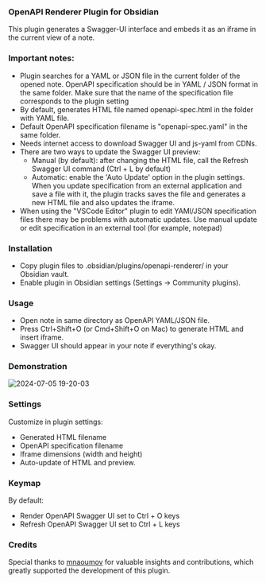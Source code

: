 ### OpenAPI Renderer Plugin for Obsidian

This plugin generates a Swagger-UI interface and embeds it as an iframe in the current view of a note.

### Important notes:
- Plugin searches for a YAML or JSON file in the current folder of the opened note. OpenAPI specification should be in YAML / JSON format in the same folder. Make sure that the name of the specification file corresponds to the plugin setting
- By default, generates HTML file named openapi-spec.html in the folder with YAML file.
- Default OpenAPI specification filename is "openapi-spec.yaml" in the same folder.
- Needs internet access to download Swagger UI and js-yaml from CDNs.
- There are two ways to update the Swagger UI preview:
  - Manual (by default): after changing the HTML file, call the Refresh Swagger UI command (Ctrl + L by default)
  - Automatic: enable the 'Auto Update' option in the plugin settings. When you update 
    specification from an external application and save a file with it, the plugin tracks 
    saves the file and generates a new HTML file and also updates the iframe.
- When using the "VSCode Editor" plugin to edit YAMl/JSON specification files there may be 
  problems with automatic updates. Use manual update or edit 
  specification in an external tool (for example, notepad)


### Installation
- Copy plugin files to .obsidian/plugins/openapi-renderer/ in your Obsidian vault.
- Enable plugin in Obsidian settings (Settings → Community plugins).

### Usage
- Open note in same directory as OpenAPI YAML/JSON file.
- Press Ctrl+Shift+O (or Cmd+Shift+O on Mac) to generate HTML and insert iframe.
- Swagger UI should appear in your note if everything's okay.

### Demonstration
![2024-07-05 19-20-03](https://github.com/Ssentiago/openapi-renderer/assets/76674116/25cfc3b8-347b-4c0a-acfe-0c5bf3849d14)

### Settings
Customize in plugin settings:
- Generated HTML filename
- OpenAPI specification filename
- Iframe dimensions (width and height)
- Auto-update of HTML and preview.

### Keymap 
By default: 
- Render OpenAPI Swagger UI set to Ctrl + O keys
- Refresh OpenAPI Swagger UI set to Ctrl + L keys

### Credits 
Special thanks to [mnaoumov](https://github.com/mnaoumov/) for valuable insights and contributions, which greatly supported the development of this plugin.



